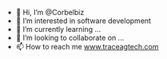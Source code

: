 - 👋 Hi, I’m @Corbelbiz
- 👀 I’m interested in software development
- 🌱 I’m currently learning ...
- 💞️ I’m looking to collaborate on ...
- 📫 How to reach me www.traceagtech.com

<!---
Corbelbiz/Corbelbiz is a ✨ special ✨ repository because its `README.md` (this file) appears on your GitHub profile.
You can click the Preview link to take a look at your changes.
--->
